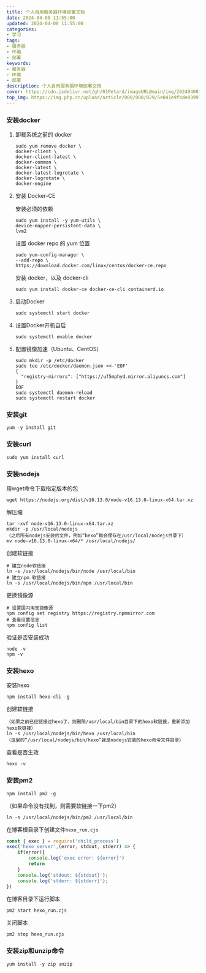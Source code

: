```yaml
---
title: 个人自用服务器环境部署文档
date: 2024-04-08 11:55:00
updated: 2024-04-08 11:55:00
categories: 
- 学习
tags: 
- 服务器
- 环境
- 部署
keywords:
- 服务器
- 环境
- 部署
description: 个人自用服务器环境部署文档
cover: https://cdn.jsdelivr.net/gh/01Petard/imageURL@main/img/202404081157502.jpg
top_img: https://img.php.cn/upload/article/000/000/029/5e041e9fbde03997.jpg
---
```


### 安装docker

1. 卸载系统之前的 docker

   ```
   sudo yum remove docker \
   docker-client \
   docker-client-latest \
   docker-common \
   docker-latest \
   docker-latest-logrotate \
   docker-logrotate \
   docker-engine
   ```

2. 安装 Docker-CE

   安装必须的依赖

   ```
   sudo yum install -y yum-utils \
   device-mapper-persistent-data \
   lvm2
   ```

   设置 docker repo 的 yum 位置

   ```
   sudo yum-config-manager \
   --add-repo \
   https://download.docker.com/linux/centos/docker-ce.repo
   ```

   安装 docker，以及 docker-cli

   ```
   sudo yum install docker-ce docker-ce-cli containerd.io
   ```

3. 启动Docker

   ```
   sudo systemctl start docker
   ```

4. 设置Docker开机自启

   ```
   sudo systemctl enable docker
   ```

5. 配置镜像加速（Ubuntu、CentOS）

   ```
   sudo mkdir -p /etc/docker
   sudo tee /etc/docker/daemon.json <<-'EOF'
   {
     "registry-mirrors": ["https://uf5mphyd.mirror.aliyuncs.com"]
   }
   EOF
   sudo systemctl daemon-reload
   sudo systemctl restart docker
   ```

###  安装git

```shell
yum -y install git
```

### 安装curl

```shell
sudo yum install curl
```

### 安装nodejs

用wget命令下载指定版本的包

```shell
wget https://nodejs.org/dist/v16.13.0/node-v16.13.0-linux-x64.tar.xz
```

解压缩

```shell
tar -xvf node-v16.13.0-linux-x64.tar.xz
mkdir -p /usr/local/nodejs
（之后所有nodejs安装的文件，例如“hexo”都会保存在/usr/local/nodejs目录下）
mv node-v16.13.0-linux-x64/* /usr/local/nodejs/
```

创建软链接

```shell
# 建立node软链接
ln -s /usr/local/nodejs/bin/node /usr/local/bin
# 建立npm 软链接
ln -s /usr/local/nodejs/bin/npm /usr/local/bin
```

更换镜像源

```shell
# 设置国内淘宝镜像源
npm config set registry https://registry.npmmirror.com
# 查看设置信息
npm config list
```

验证是否安装成功

```shell
node -v
npm -v
```

### 安装hexo

安装hexo

```shell
npm install hexo-cli -g
```

创建软链接

```shell
（如果之前已经链接过hexo了，则删除/usr/local/bin目录下的hexo软链接，重新添加hexo软链接）
ln -s /usr/local/nodejs/bin/hexo /usr/local/bin
（这里的“/usr/local/nodejs/bin/hexo”就是nodejs安装的hexo命令文件目录）
```

查看是否生效

```shell
hexo -v
```

### 安装pm2

```
npm install pm2 -g
```

（如果命令没有找到，则需要软链接一下pm2）

 ```shell
ln -s /usr/local/nodejs/bin/pm2 /usr/local/bin
 ```

在博客根目录下创建文件`hexo_run.cjs`

```javascript
const { exec } = require('child_process')
exec('hexo server',(error, stdout, stderr) => {
    if(error){
        console.log('exec error: ${error}')
        return
    }
    console.log('stdout: ${stdout}');
    console.log('stderr: ${stderr}');
})
```

在博客目录下运行脚本

```shell
pm2 start hexo_run.cjs
```

关闭脚本

```shell
pm2 stop hexo_run.cjs
```

### 安装zip和unzip命令

```shell
yum install -y zip unzip
```



